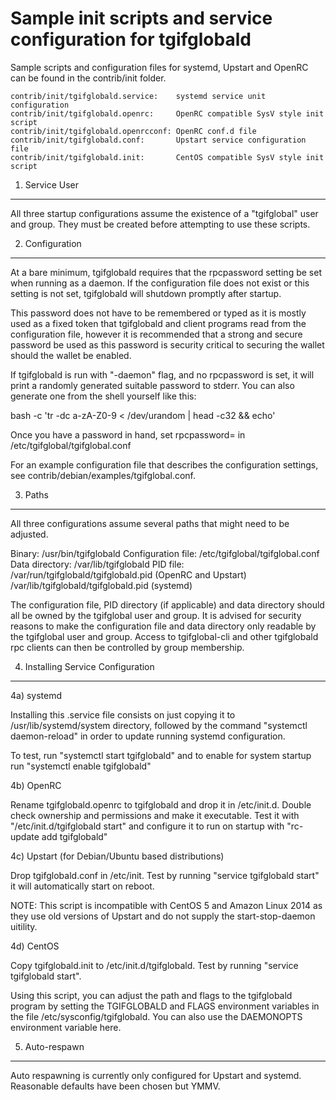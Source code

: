 Sample init scripts and service configuration for tgifglobald
==========================================================

Sample scripts and configuration files for systemd, Upstart and OpenRC
can be found in the contrib/init folder.

    contrib/init/tgifglobald.service:    systemd service unit configuration
    contrib/init/tgifglobald.openrc:     OpenRC compatible SysV style init script
    contrib/init/tgifglobald.openrcconf: OpenRC conf.d file
    contrib/init/tgifglobald.conf:       Upstart service configuration file
    contrib/init/tgifglobald.init:       CentOS compatible SysV style init script

1. Service User
---------------------------------

All three startup configurations assume the existence of a "tgifglobal" user
and group.  They must be created before attempting to use these scripts.

2. Configuration
---------------------------------

At a bare minimum, tgifglobald requires that the rpcpassword setting be set
when running as a daemon.  If the configuration file does not exist or this
setting is not set, tgifglobald will shutdown promptly after startup.

This password does not have to be remembered or typed as it is mostly used
as a fixed token that tgifglobald and client programs read from the configuration
file, however it is recommended that a strong and secure password be used
as this password is security critical to securing the wallet should the
wallet be enabled.

If tgifglobald is run with "-daemon" flag, and no rpcpassword is set, it will
print a randomly generated suitable password to stderr.  You can also
generate one from the shell yourself like this:

bash -c 'tr -dc a-zA-Z0-9 < /dev/urandom | head -c32 && echo'

Once you have a password in hand, set rpcpassword= in /etc/tgifglobal/tgifglobal.conf

For an example configuration file that describes the configuration settings,
see contrib/debian/examples/tgifglobal.conf.

3. Paths
---------------------------------

All three configurations assume several paths that might need to be adjusted.

Binary:              /usr/bin/tgifglobald
Configuration file:  /etc/tgifglobal/tgifglobal.conf
Data directory:      /var/lib/tgifglobald
PID file:            /var/run/tgifglobald/tgifglobald.pid (OpenRC and Upstart)
                     /var/lib/tgifglobald/tgifglobald.pid (systemd)

The configuration file, PID directory (if applicable) and data directory
should all be owned by the tgifglobal user and group.  It is advised for security
reasons to make the configuration file and data directory only readable by the
tgifglobal user and group.  Access to tgifglobal-cli and other tgifglobald rpc clients
can then be controlled by group membership.

4. Installing Service Configuration
-----------------------------------

4a) systemd

Installing this .service file consists on just copying it to
/usr/lib/systemd/system directory, followed by the command
"systemctl daemon-reload" in order to update running systemd configuration.

To test, run "systemctl start tgifglobald" and to enable for system startup run
"systemctl enable tgifglobald"

4b) OpenRC

Rename tgifglobald.openrc to tgifglobald and drop it in /etc/init.d.  Double
check ownership and permissions and make it executable.  Test it with
"/etc/init.d/tgifglobald start" and configure it to run on startup with
"rc-update add tgifglobald"

4c) Upstart (for Debian/Ubuntu based distributions)

Drop tgifglobald.conf in /etc/init.  Test by running "service tgifglobald start"
it will automatically start on reboot.

NOTE: This script is incompatible with CentOS 5 and Amazon Linux 2014 as they
use old versions of Upstart and do not supply the start-stop-daemon uitility.

4d) CentOS

Copy tgifglobald.init to /etc/init.d/tgifglobald. Test by running "service tgifglobald start".

Using this script, you can adjust the path and flags to the tgifglobald program by
setting the TGIFGLOBALD and FLAGS environment variables in the file
/etc/sysconfig/tgifglobald. You can also use the DAEMONOPTS environment variable here.

5. Auto-respawn
-----------------------------------

Auto respawning is currently only configured for Upstart and systemd.
Reasonable defaults have been chosen but YMMV.
